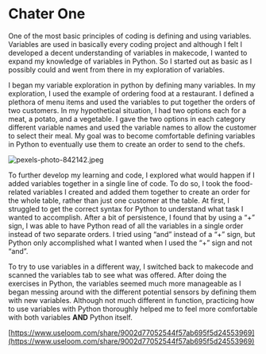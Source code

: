 # Chater One

One of the most basic principles of coding is defining and using variables. Variables are used in basically every coding project and although I felt I developed a decent understanding of variables in makecode, I wanted to expand my knowledge of variables in Python. So I started out as basic as I possibly could and went from there in my exploration of variables.

I began my variable exploration in python by defining many variables. In my exploration, I used the example of ordering food at a restaurant. I defined a plethora of menu items and used the variables to put together the orders of two customers. In my hypothetical situation, I had two options each for a meat, a potato, and a vegetable. I gave the two options in each category different variable names and used the variable names to allow the customer to select their meal. My goal was to become comfortable defining variables in Python to eventually use them to create an order to send to the chefs.

![pexels-photo-842142.jpeg](https://josiahkrul.files.wordpress.com/2018/03/pexels-photo-842142.jpeg?w=1100)

To further develop my learning and code, I explored what would happen if I added variables together in a single line of code. To do so, I took the food-related variables I created and added them together to create an order for the whole table, rather than just one customer at the table. At first, I struggled to get the correct syntax for Python to understand what task I wanted to accomplish. After a bit of persistence, I found that by using a “+” sign, I was able to have Python read of all the variables in a single order instead of two separate orders. I tried using “and” instead of a “+” sign, but Python only accomplished what I wanted when I used the “+” sign and not “and”.

To try to use variables in a different way, I switched back to makecode and scanned the variables tab to see what was offered. After doing the exercises in Python, the variables seemed much more manageable as I began messing around with the different potential sensors by defining them with new variables. Although not much different in function, practicing how to use variables with Python thoroughly helped me to feel more comfortable with both variables **AND** Python itself.

[https://www.useloom.com/share/9002d77052544f57ab695f5d24553969](https://www.useloom.com/share/9002d77052544f57ab695f5d24553969)
